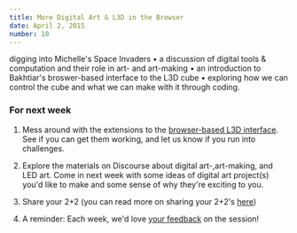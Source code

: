 ```yaml
---
title: More Digital Art & L3D in the Browser
date: April 2, 2015
number: 10
---
```


digging into Michelle's Space Invaders • a discussion of digital tools & computation and their role in art- and art-making • an introduction to Bakhtiar's broswer-based interface to the L3D cube • exploring how we can control the cube and what we can make with it through coding.


### For next week

1. Mess around with the extensions to the <a href='https://github.com/dgmde15/3D-GIF'>browser-based L3D interface</a>.  See if you can get them working, and let us know if you run into challenges.
        
2. Explore the materials on Discourse about digital art-,art-making, and LED art.  Come in next week with some ideas of digital art project(s) you'd like to make and some sense of why they're exciting to you.
        
3. Share your 2+2 (you can read more on sharing your 2+2's <a href='http://dgmde15.github.io/sessions/2/#/3'>here</a>)
        
4. A reminder: Each week, we'd love <a href='dgmde15.github.io/feedback'>your feedback</a> on the session!